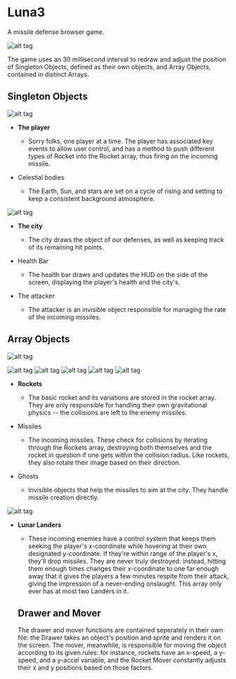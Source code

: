 # Luna3 #
A missile defense browser game.

![alt tag](http://i.imgur.com/rw7lKHM.png)

The game uses an 30 millisecond interval to redraw and adjust the position of Singleton Objects, defined as their own objects, and Array Objects, contained in distinct Arrays.

## Singleton Objects ##

![alt tag](http://i.imgur.com/r1RMkEY.png)
* **The player**
  * Sorry folks, one player at a time. The player has associated key events to allow user control, and has a method to push different types of Rocket into the Rocket array, thus firing on the incoming missile.

* Celestial bodies
  * The Earth, Sun, and stars are set on a cycle of rising and setting to keep a consistent background atmosphere.

![alt tag](http://i.imgur.com/KLh64OR.png)
* **The city**
  * The city draws the object of our defenses, as well as keeping track of its remaining hit points.

* Health Bar
  * The health bar draws and updates the HUD on the side of the screen, displaying the player's health and the city's.

* The attacker
  * The attacker is an invisible object responsible for managing the rate of the incoming missiles.
  
## Array Objects ##

![alt tag](http://i.imgur.com/S2ad3EB.png)

![alt tag](http://i.imgur.com/DpezC2W.png) ![alt tag](http://i.imgur.com/Gzfjp9X.png) ![alt tag](http://i.imgur.com/aQY2mQK.png) ![alt tag](http://i.imgur.com/u5JaRbH.png) ![alt tag](http://i.imgur.com/FWrVqJL.png)

* **Rockets**
  * The basic rocket and its variations are stored in the rocket array. They are only responsible for handling their own gravitational physics -- the collisions are left to the enemy missiles.

* Missiles
  * The incoming missiles. These check for collisions by iterating through the Rockets array, destroying both themselves and the rocket in question if one gets within the collision radius. Like rockets, they also rotate their image based on their direction.
  
* Ghosts
  * Invisible objects that help the missiles to aim at the city. They handle missile creation directly.
  
![alt tag](http://i.imgur.com/XuDFpYF.gif)
* **Lunar Landers**
  * These incoming enemies have a control system that keeps them seeking the player's x-coordinate while hovering at their own designated y-coordinate. If they're within range of the player's x, they'll drop missiles. They are never truly destroyed: instead, hitting them enough times changes their x-coordinate to one far enough away that it gives the players a few minutes respite from their attack, giving the impression of a never-ending onslaught. This array only ever has at most two Landers in it.
  
  ## Drawer and Mover ##
  
  The drawer and mover functions are contained seperately in their own file: the Drawer takes an object's position and sprite and renders it on the screen. The mover, meanwhile, is responsible for moving the object according to its given rules: for instance, rockets have an x-speed, a y-speed, and a y-accel variable, and the Rocket Mover constantly adjusts their x and y positions based on those factors.
